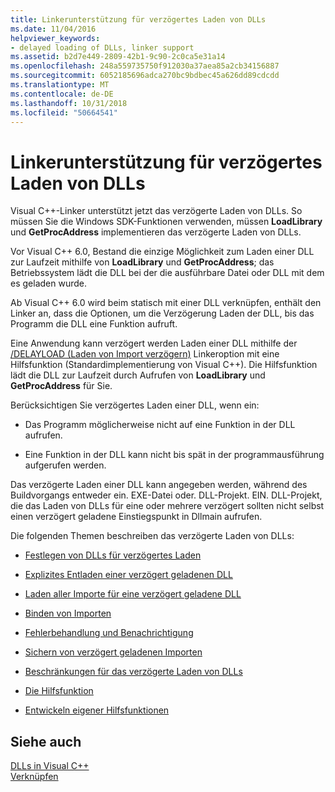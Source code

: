 ```yaml
---
title: Linkerunterstützung für verzögertes Laden von DLLs
ms.date: 11/04/2016
helpviewer_keywords:
- delayed loading of DLLs, linker support
ms.assetid: b2d7e449-2809-42b1-9c90-2c0ca5e31a14
ms.openlocfilehash: 248a559735750f912030a37aea85a2cb34156887
ms.sourcegitcommit: 6052185696adca270bc9bdbec45a626dd89cdcdd
ms.translationtype: MT
ms.contentlocale: de-DE
ms.lasthandoff: 10/31/2018
ms.locfileid: "50664541"
---
```

# <a name="linker-support-for-delay-loaded-dlls"></a>Linkerunterstützung für verzögertes Laden von DLLs

Visual C++-Linker unterstützt jetzt das verzögerte Laden von DLLs. So müssen Sie die Windows SDK-Funktionen verwenden, müssen **LoadLibrary** und **GetProcAddress** implementieren das verzögerte Laden von DLLs.

Vor Visual C++ 6.0, Bestand die einzige Möglichkeit zum Laden einer DLL zur Laufzeit mithilfe von **LoadLibrary** und **GetProcAddress**; das Betriebssystem lädt die DLL bei der die ausführbare Datei oder DLL mit dem es geladen wurde.

Ab Visual C++ 6.0 wird beim statisch mit einer DLL verknüpfen, enthält den Linker an, dass die Optionen, um die Verzögerung Laden der DLL, bis das Programm die DLL eine Funktion aufruft.

Eine Anwendung kann verzögert werden Laden einer DLL mithilfe der [/DELAYLOAD (Laden von Import verzögern)](../../build/reference/delayload-delay-load-import.md) Linkeroption mit eine Hilfsfunktion (Standardimplementierung von Visual C++). Die Hilfsfunktion lädt die DLL zur Laufzeit durch Aufrufen von **LoadLibrary** und **GetProcAddress** für Sie.

Berücksichtigen Sie verzögertes Laden einer DLL, wenn ein:

- Das Programm möglicherweise nicht auf eine Funktion in der DLL aufrufen.

- Eine Funktion in der DLL kann nicht bis spät in der programmausführung aufgerufen werden.

Das verzögerte Laden einer DLL kann angegeben werden, während des Buildvorgangs entweder ein. EXE-Datei oder. DLL-Projekt. EIN. DLL-Projekt, die das Laden von DLLs für eine oder mehrere verzögert sollten nicht selbst einen verzögert geladene Einstiegspunkt in Dllmain aufrufen.

Die folgenden Themen beschreiben das verzögerte Laden von DLLs:

- [Festlegen von DLLs für verzögertes Laden](../../build/reference/specifying-dlls-to-delay-load.md)

- [Explizites Entladen einer verzögert geladenen DLL](../../build/reference/explicitly-unloading-a-delay-loaded-dll.md)

- [Laden aller Importe für eine verzögert geladene DLL](../../build/reference/loading-all-imports-for-a-delay-loaded-dll.md)

- [Binden von Importen](../../build/reference/binding-imports.md)

- [Fehlerbehandlung und Benachrichtigung](../../build/reference/error-handling-and-notification.md)

- [Sichern von verzögert geladenen Importen](../../build/reference/dumping-delay-loaded-imports.md)

- [Beschränkungen für das verzögerte Laden von DLLs](../../build/reference/constraints-of-delay-loading-dlls.md)

- [Die Hilfsfunktion](understanding-the-helper-function.md)

- [Entwickeln eigener Hilfsfunktionen](../../build/reference/developing-your-own-helper-function.md)

## <a name="see-also"></a>Siehe auch

[DLLs in Visual C++](../../build/dlls-in-visual-cpp.md)<br/>
[Verknüpfen](../../build/reference/linking.md)